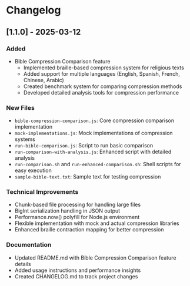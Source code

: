 # Changelog

## [1.1.0] - 2025-03-12

### Added
- Bible Compression Comparison feature
  - Implemented braille-based compression system for religious texts
  - Added support for multiple languages (English, Spanish, French, Chinese, Arabic)
  - Created benchmark system for comparing compression methods
  - Developed detailed analysis tools for compression performance

### New Files
- `bible-compression-comparison.js`: Core compression comparison implementation
- `mock-implementations.js`: Mock implementations of compression systems
- `run-bible-comparison.js`: Script to run basic comparison
- `run-comparison-with-analysis.js`: Enhanced script with detailed analysis
- `run-comparison.sh` and `run-enhanced-comparison.sh`: Shell scripts for easy execution
- `sample-bible-text.txt`: Sample text for testing compression

### Technical Improvements
- Chunk-based file processing for handling large files
- BigInt serialization handling in JSON output
- Performance.now() polyfill for Node.js environment
- Flexible implementation with mock and actual compression libraries
- Enhanced braille contraction mapping for better compression

### Documentation
- Updated README.md with Bible Compression Comparison feature details
- Added usage instructions and performance insights
- Created CHANGELOG.md to track project changes
